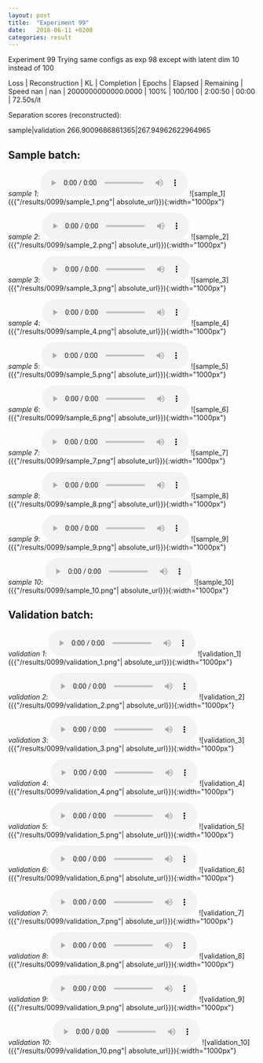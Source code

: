 ```yaml
---
layout: post
title:  "Experiment 99"
date:   2018-06-11 +0200
categories: result
---
```

Experiment 99
Trying same configs as exp 98 except with latent dim 10 instead of 100

Loss | Reconstruction | KL | Completion | Epochs | Elapsed | Remaining | Speed
nan | nan | 2000000000000.0000 | 100% | 100/100 | 2:00:50 | 00:00 | 72.50s/it

Separation scores (reconstructed):

sample|validation
266.9009686861365|267.94962622964965

## **Sample batch**:
_sample 1_:
<audio src="/ResultsOverview/results/0099/sample_1.wav" controls preload></audio>
![sample_1]({{"/results/0099/sample_1.png"| absolute_url}}){:width="1000px"}

_sample 2_:
<audio src="/ResultsOverview/results/0099/sample_2.wav" controls preload></audio>
![sample_2]({{"/results/0099/sample_2.png"| absolute_url}}){:width="1000px"}

_sample 3_:
<audio src="/ResultsOverview/results/0099/sample_3.wav" controls preload></audio>
![sample_3]({{"/results/0099/sample_3.png"| absolute_url}}){:width="1000px"}

_sample 4_:
<audio src="/ResultsOverview/results/0099/sample_4.wav" controls preload></audio>
![sample_4]({{"/results/0099/sample_4.png"| absolute_url}}){:width="1000px"}

_sample 5_:
<audio src="/ResultsOverview/results/0099/sample_5.wav" controls preload></audio>
![sample_5]({{"/results/0099/sample_5.png"| absolute_url}}){:width="1000px"}

_sample 6_:
<audio src="/ResultsOverview/results/0099/sample_6.wav" controls preload></audio>
![sample_6]({{"/results/0099/sample_6.png"| absolute_url}}){:width="1000px"}

_sample 7_:
<audio src="/ResultsOverview/results/0099/sample_7.wav" controls preload></audio>
![sample_7]({{"/results/0099/sample_7.png"| absolute_url}}){:width="1000px"}

_sample 8_:
<audio src="/ResultsOverview/results/0099/sample_8.wav" controls preload></audio>
![sample_8]({{"/results/0099/sample_8.png"| absolute_url}}){:width="1000px"}

_sample 9_:
<audio src="/ResultsOverview/results/0099/sample_9.wav" controls preload></audio>
![sample_9]({{"/results/0099/sample_9.png"| absolute_url}}){:width="1000px"}

_sample 10_:
<audio src="/ResultsOverview/results/0099/sample_10.wav" controls preload></audio>
![sample_10]({{"/results/0099/sample_10.png"| absolute_url}}){:width="1000px"}

## **Validation batch**:
_validation 1_:
<audio src="/ResultsOverview/results/0099/validation_1.wav" controls preload></audio>
![validation_1]({{"/results/0099/validation_1.png"| absolute_url}}){:width="1000px"}

_validation 2_:
<audio src="/ResultsOverview/results/0099/validation_2.wav" controls preload></audio>
![validation_2]({{"/results/0099/validation_2.png"| absolute_url}}){:width="1000px"}

_validation 3_:
<audio src="/ResultsOverview/results/0099/validation_3.wav" controls preload></audio>
![validation_3]({{"/results/0099/validation_3.png"| absolute_url}}){:width="1000px"}

_validation 4_:
<audio src="/ResultsOverview/results/0099/validation_4.wav" controls preload></audio>
![validation_4]({{"/results/0099/validation_4.png"| absolute_url}}){:width="1000px"}

_validation 5_:
<audio src="/ResultsOverview/results/0099/validation_5.wav" controls preload></audio>
![validation_5]({{"/results/0099/validation_5.png"| absolute_url}}){:width="1000px"}

_validation 6_:
<audio src="/ResultsOverview/results/0099/validation_6.wav" controls preload></audio>
![validation_6]({{"/results/0099/validation_6.png"| absolute_url}}){:width="1000px"}

_validation 7_:
<audio src="/ResultsOverview/results/0099/validation_7.wav" controls preload></audio>
![validation_7]({{"/results/0099/validation_7.png"| absolute_url}}){:width="1000px"}

_validation 8_:
<audio src="/ResultsOverview/results/0099/validation_8.wav" controls preload></audio>
![validation_8]({{"/results/0099/validation_8.png"| absolute_url}}){:width="1000px"}

_validation 9_:
<audio src="/ResultsOverview/results/0099/validation_9.wav" controls preload></audio>
![validation_9]({{"/results/0099/validation_9.png"| absolute_url}}){:width="1000px"}

_validation 10_:
<audio src="/ResultsOverview/results/0099/validation_10.wav" controls preload></audio>
![validation_10]({{"/results/0099/validation_10.png"| absolute_url}}){:width="1000px"}
